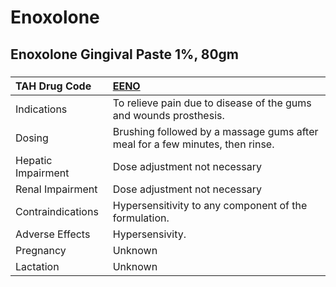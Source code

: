 # Enoxolone

## Enoxolone Gingival Paste 1%, 80gm

##### 

| TAH Drug Code      | [EENO](https://www.tahsda.org.tw/drugs/hissearch.php?drug_code=EENO)          |
|:-------------------|:------------------------------------------------------------------------------|
| Indications        | To relieve pain due to disease of the gums and wounds prosthesis.             |
| Dosing             | Brushing followed by a massage gums after meal for a few minutes, then rinse. |
| Hepatic Impairment | Dose adjustment not necessary                                                 |
| Renal Impairment   | Dose adjustment not necessary                                                 |
| Contraindications  | Hypersensitivity to any component of the formulation.                         |
| Adverse Effects    | Hypersensivity.                                                               |
| Pregnancy          | Unknown                                                                       |
| Lactation          | Unknown                                                                       |

